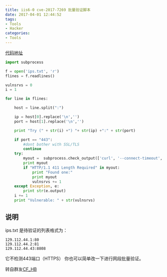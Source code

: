 ```yaml
---
title: iis6-0 cve-2017-7269 批量验证脚本
date: 2017-04-01 12:44:52
tags:
- Tools
- Hacker
categories:
- Tools
---
```


[代码地址](https://gist.githubusercontent.com/iam1980/62ee37e38c7f76ca5d3889379e1d81fd/raw/aed9a3ef42bc6e6592913c5df8906ca6c57c9c66/getpro.py)

<!--more-->

```python
import subprocess

f = open('ips.txt', 'r')
flines = f.readlines()

vulnsrvs = 0
i = 1

for line in flines:

    host = line.split(":")

    ip = host[0].replace('\n','')
    port = host[1].replace('\n','')

    print "Try (" + str(i) +") "+ str(ip) +":" + str(port)

    if port == "443":
        #dont bother with SSL/TLS
        continue
    try:
        myout =  subprocess.check_output(['curl', '--connect-timeout', '2', '--max-time', '2', '-s','-I', '-X', 'PROPFIND','http://' + ip  + ':' + port + '/' ])
        print myout
        if "HTTP/1.1 411 Length Required" in myout:
            print "Found one:"
            print myout
            vulnsrvs += 1
    except Exception, e:
        print str(e.output)
    i += 1
    print "Vulnerable: " + str(vulnsrvs)
```

## 说明
ips.txt 是待验证的列表格式为：
```
129.112.44.1:80
129.112.44.2:81
129.112.44.43:8808
```
它不检测443端口（HTTPS）
你也可以简单改一下进行网段批量验证。

转自群友[CF_HB](http://www.loner.fm/article.php?id=24251)
